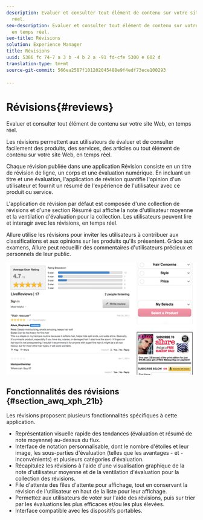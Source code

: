 ```yaml
---
description: Evaluer et consulter tout élément de contenu sur votre site Web, en temps
  réel.
seo-description: Evaluer et consulter tout élément de contenu sur votre site Web,
  en temps réel.
seo-title: Révisions
solution: Experience Manager
title: Révisions
uuid: 5386 fc 74-7 a 3 b -4 b 2 a -91 fd-cfe 5300 e 602 d
translation-type: tm+mt
source-git-commit: 566ea2587f101202045488e9f4edf73ece100293

---
```



# Révisions{#reviews}

Evaluer et consulter tout élément de contenu sur votre site Web, en temps réel.

Les révisions permettent aux utilisateurs de évaluer et de consulter facilement des produits, des services, des articles ou tout élément de contenu sur votre site Web, en temps réel.

Chaque révision publiée dans une application Révision consiste en un titre de révision de ligne, un corps et une évaluation numérique. En incluant un titre et une évaluation, l'application de révision quantifie l'opinion d'un utilisateur et fournit un résumé de l'expérience de l'utilisateur avec ce produit ou service.

L'application de révision par défaut est composée d'une collection de révisions et d'une section Résumé qui affiche la note d'utilisateur moyenne et la ventilation d'évaluation pour la collection. Les utilisateurs peuvent lire et interagir avec les révisions, en temps réel.

Allure utilise les révisions pour inviter les utilisateurs à contribuer aux classifications et aux opinions sur les produits qu'ils présentent. Grâce aux examens, Allure peut recueillir des commentaires d'utilisateurs précieux et personnels de leur public.

![](assets/ReviewsAllure.png)

## Fonctionnalités des révisions {#section_awq_xph_21b}

Les révisions proposent plusieurs fonctionnalités spécifiques à cette application.

* Représentation visuelle rapide des tendances (évaluation et résumé de note moyenne) au-dessus du flux.
* Interface de notation personnalisable, dont le nombre d'étoiles et leur image, les sous-parties d'évaluation (telles que les avantages - et - inconvénients) et plusieurs catégories d'évaluation.
* Récapitulez les révisions à l'aide d'une visualisation graphique de la note d'utilisateur moyenne et de la ventilation d'évaluation pour la collection des révisions.
* File d'attente des files d'attente pour affichage, tout en conservant la révision de l'utilisateur en haut de la liste pour leur affichage.
* Permettez aux utilisateurs de voter sur l'aide des révisions, puis sur trier par les évaluations les plus efficaces et/ou les plus élevées.
* Interface compatible avec les dispositifs portables.

